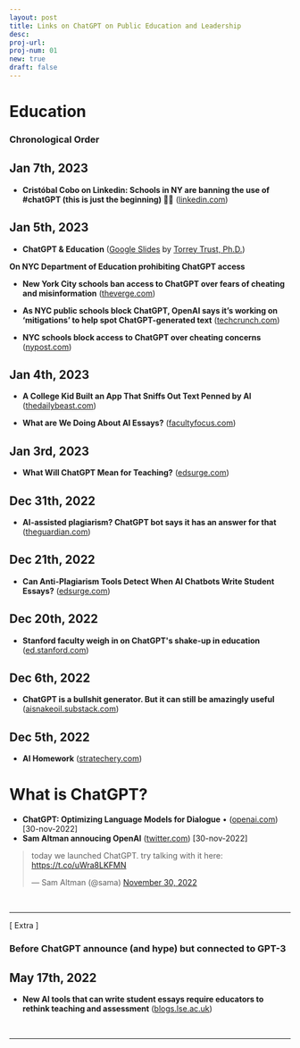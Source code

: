 ```yaml
---
layout: post
title: Links on ChatGPT on Public Education and Leadership
desc:
proj-url:
proj-num: 01
new: true
draft: false
---
```


# Education 

### Chronological Order   

## Jan 7th, 2023
- **Cristóbal Cobo on Linkedin: Schools in NY are banning the use of #chatGPT (this is just the beginning) 🤖😳** ([linkedin.com](https://www.linkedin.com/feed/update/urn:li:activity:7017503021156712448))

## Jan 5th, 2023
- **ChatGPT & Education** ([Google Slides](https://docs.google.com/presentation/d/1Vo9w4ftPx-rizdWyaYoB-pQ3DzK1n325OgDgXsnt0X0/edit#slide=id.g1cc76543f64_0_246) by [Torrey Trust, Ph.D.](https://www.torreytrust.com/))

**On NYC Department of Education prohibiting ChatGPT access**
- **New York City schools ban access to ChatGPT over fears of cheating and misinformation** ([theverge.com](https://www.theverge.com/2023/1/5/23540263/chatgpt-education-fears-banned-new-york-city-safety-accuracy))  

- **As NYC public schools block ChatGPT, OpenAI says it’s working on ‘mitigations’ to help spot ChatGPT-generated text** ([techcrunch.com](https://techcrunch.com/2023/01/05/as-nyc-public-schools-block-chatgpt-openai-says-its-working-on-mitigations-to-help-spot-chatgpt-generated-text/))  

- **NYC schools block access to ChatGPT over cheating concerns** ([nypost.com](https://nypost-com.cdn.ampproject.org/c/s/nypost.com/2023/01/05/nyc-schools-block-access-to-chatgpt-over-cheating-concerns/amp/))

## Jan 4th, 2023
- **A College Kid Built an App That Sniffs Out Text Penned by AI** ([thedailybeast.com](https://www.thedailybeast.com/princeton-student-edward-tian-built-gptzero-to-detect-ai-written-essays))  

- **What are We Doing About AI Essays?** ([facultyfocus.com](https://www.facultyfocus.com/articles/teaching-with-technology-articles/what-are-we-doing-about-ai-essays/))  

## Jan 3rd, 2023
- **What Will ChatGPT Mean for Teaching?** ([edsurge.com](https://www.edsurge.com/news/2023-01-03-what-will-chatgpt-mean-for-teaching))

## Dec 31th, 2022
- **AI-assisted plagiarism? ChatGPT bot says it has an answer for that** ([theguardian.com](https://www.theguardian.com/technology/2022/dec/31/ai-assisted-plagiarism-chatgpt-bot-says-it-has-an-answer-for-that)) 

## Dec 21th, 2022
- **Can Anti-Plagiarism Tools Detect When AI Chatbots Write Student Essays?** ([edsurge.com](https://www.edsurge.com/news/2022-12-21-can-anti-plagiarism-tools-detect-when-ai-chatbots-write-student-essays))

## Dec 20th, 2022
- **Stanford faculty weigh in on ChatGPT's shake-up in education** ([ed.stanford.com](https://ed.stanford.edu/news/stanford-faculty-weigh-new-ai-chatbot-s-shake-learning-and-teaching?sf173917744=1)) 

## Dec 6th, 2022
- **ChatGPT is a bullshit generator. But it can still be amazingly useful** ([aisnakeoil.substack.com](https://aisnakeoil.substack.com/p/chatgpt-is-a-bullshit-generator-but)) 

## Dec 5th, 2022
- **AI Homework** ([stratechery.com](https://stratechery.com/2022/ai-homework/)) 

# What is ChatGPT? 
- **ChatGPT: Optimizing Language Models for Dialogue** • ([openai.com](https://openai.com/blog/chatgpt/)) [30-nov-2022]
- **Sam Altman annoucing OpenAI** ([twitter.com](https://twitter.com/sama/status/1598038815599661056)) [30-nov-2022]

<blockquote class="twitter-tweet"><p lang="en" dir="ltr">today we launched ChatGPT. try talking with it here: <a href="https://t.co/uWra8LKFMN">https://t.co/uWra8LKFMN</a></p>&mdash; Sam Altman (@sama) <a href="https://twitter.com/sama/status/1598038815599661056?ref_src=twsrc%5Etfw">November 30, 2022</a></blockquote> <script async src="https://platform.twitter.com/widgets.js" charset="utf-8"></script>

<br>
<hr>
[ Extra ]

### Before ChatGPT announce (and hype) but connected to GPT-3

## May 17th, 2022
- **New AI tools that can write student essays require educators to rethink teaching and assessment** ([blogs.lse.ac.uk](https://blogs.lse.ac.uk/impactofsocialsciences/2022/05/17/new-ai-tools-that-can-write-student-essays-require-educators-to-rethink-teaching-and-assessment/))

<br>
<hr>
